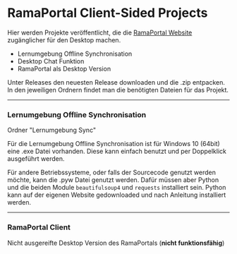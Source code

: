 # RamaPortal Client-Sided Projects

Hier werden Projekte veröffentlicht, die die [RamaPortal Website](https://portal.rama-mainz.de "Zum RamaPortal") zugänglicher für den Desktop machen.

* Lernumgebung Offline Synchronisation
* Desktop Chat Funktion
* RamaPortal als Desktop Version

Unter Releases den neuesten Release downloaden und die .zip entpacken. In den jeweiligen Ordnern findet man die benötigten Dateien für das Projekt.

__ __

### Lernumgebung Offline Synchronisation

Ordner "Lernumgebung Sync"

Für die Lernumgebung Offline Synchronisation ist für Windows 10 (64bit) eine .exe Datei vorhanden. Diese kann einfach benutzt und per Doppelklick ausgeführt
werden.

Für andere Betriebssysteme, oder falls der Sourcecode genutzt werden möchte, kann die .pyw Datei genutzt werden. Dafür müssen aber Python und
die beiden Module `beautifulsoup4` und `requests` installiert sein. Python kann auf der eigenen Website gedownloaded und nach Anleitung installiert
werden.

__ __

### RamaPortal Client

Nicht ausgereifte Desktop Version des RamaPortals (**nicht funktionsfähig**)
